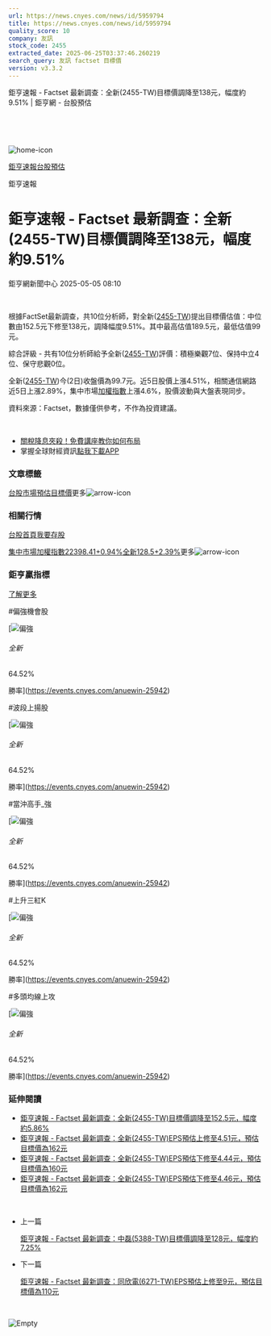 ```yaml
---
url: https://news.cnyes.com/news/id/5959794
title: https://news.cnyes.com/news/id/5959794
quality_score: 10
company: 友訊
stock_code: 2455
extracted_date: 2025-06-25T03:37:46.260219
search_query: 友訊 factset 目標價
version: v3.3.2
---
```


鉅亨速報 - Factset 最新調查：全新(2455-TW)目標價調降至138元，幅度約9.51% | 鉅亨網 - 台股預估

‌

‌

![home-icon](/assets/icons/breadCrumb/symbol-icon-home.svg)

[鉅亨速報](/news/cat/anue_live)[台股預估](/news/cat/tw_forecast)

鉅亨速報

# 鉅亨速報 - Factset 最新調查：全新(2455-TW)目標價調降至138元，幅度約9.51%

鉅亨網新聞中心 2025-05-05 08:10

‌

根據FactSet最新調查，共10位分析師，對全新([2455-TW](https://www.cnyes.com/twstock/2455))提出目標價估值：中位數由152.5元下修至138元，調降幅度9.51%。其中最高估值189.5元，最低估值99元。

綜合評級 - 共有10位分析師給予全新([2455-TW](https://www.cnyes.com/twstock/2455))評價：積極樂觀7位、保持中立4位、保守悲觀0位。

全新([2455-TW](https://www.cnyes.com/twstock/2455))今(2日)收盤價為99.7元。近5日股價上漲4.51%，相關通信網路近5日上漲2.89%，集中市場[加權指數](https://invest.cnyes.com/index/TWS/TSE01)上漲4.6%，股價波動與大盤表現同步。

資料來源：Factset，數據僅供參考，不作為投資建議。

‌

* [關稅降息夾殺！免費講座教你如何布局](https://www.rsc.com.tw/Cnyes_RSC/SeminarBooking2025InvestmentOutlook.aspx?utm_source=anue&utm_medium=usstocks_end)
* 掌握全球財經資訊[點我下載APP](http://www.cnyes.com/app/?utm_source=mweb&utm_medium=HamMenuBanner&utm_campaign=fixed&utm_content=entr)

### 文章標籤

[台股](https://news.cnyes.com/tag/台股 "台股")[市場預估](https://news.cnyes.com/tag/市場預估 "市場預估")[目標價](https://news.cnyes.com/tag/目標價 "目標價")更多![arrow-icon](/assets/icons/arrows/arrow-down.svg)

### 相關行情

[台股首頁](https://www.cnyes.com/twstock)[我要存股](https://supr.link/8OHaU)

[集中市場加權指數22398.41+0.94%](https://invest.cnyes.com/index/TWS/TSE01)[全新128.5+2.39%](https://www.cnyes.com/twstock/2455)更多![arrow-icon](/assets/icons/arrows/arrow-down.svg)

### 鉅亨贏指標

[了解更多](https://events.cnyes.com/anuewin-25942)

#偏強機會股

[![偏強](/assets/icons/win-indicator/long.svg)

###### 全新

64.52%

勝率](https://events.cnyes.com/anuewin-25942)

#波段上揚股

[![偏強](/assets/icons/win-indicator/long.svg)

###### 全新

64.52%

勝率](https://events.cnyes.com/anuewin-25942)

#當沖高手\_強

[![偏強](/assets/icons/win-indicator/long.svg)

###### 全新

64.52%

勝率](https://events.cnyes.com/anuewin-25942)

#上升三紅K

[![偏強](/assets/icons/win-indicator/long.svg)

###### 全新

64.52%

勝率](https://events.cnyes.com/anuewin-25942)

#多頭均線上攻

[![偏強](/assets/icons/win-indicator/long.svg)

###### 全新

64.52%

勝率](https://events.cnyes.com/anuewin-25942)

### 延伸閱讀

* [鉅亨速報 - Factset 最新調查：全新(2455-TW)目標價調降至152.5元，幅度約5.86%](/news/id/5955971)
* [鉅亨速報 - Factset 最新調查：全新(2455-TW)EPS預估上修至4.51元，預估目標價為162元](/news/id/5953323)
* [鉅亨速報 - Factset 最新調查：全新(2455-TW)EPS預估下修至4.44元，預估目標價為160元](/news/id/5952525)
* [鉅亨速報 - Factset 最新調查：全新(2455-TW)EPS預估下修至4.46元，預估目標價為162元](/news/id/5950138)

‌

* 上一篇

  [鉅亨速報 - Factset 最新調查：中磊(5388-TW)目標價調降至128元，幅度約7.25%](/news/id/5960468)
* 下一篇

  [鉅亨速報 - Factset 最新調查：同欣電(6271-TW)EPS預估上修至9元，預估目標價為110元](/news/id/5959526)

‌

![Empty](/assets/icons/skeleton/empty-image.svg)

‌